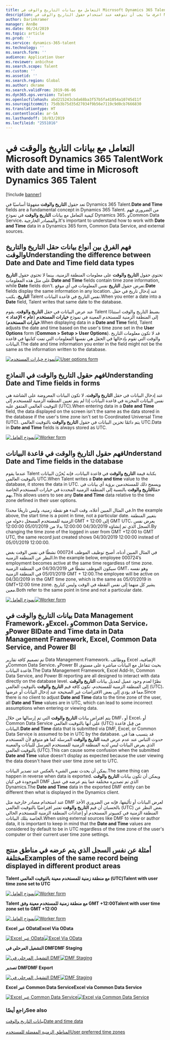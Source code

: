 ```yaml
---
title: التعامل مع بيانات التاريخ والوقت في Microsoft Dynamics 365 Talent
description: اعرف ما يجب أن تتوقعه عند استخدام حقول التاريخ والوقت في Microsoft Dynamics 365 Talent. تمكّن من تكوين فهم واضح لما يجب توقعه عند التعامل مع بيانات التاريخ والوقت في نموذج في Talent، أو مصدر خارجي أو Common Data Service.
author: Darinkramer
manager: AnnBe
ms.date: 06/24/2019
ms.topic: article
ms.prod: ''
ms.service: dynamics-365-talent
ms.technology: ''
ms.search.form: ''
audience: Application User
ms.reviewer: anbichse
ms.search.scope: Talent
ms.custom: ''
ms.assetid: ''
ms.search.region: Global
ms.author: dkrame
ms.search.validFrom: 2019-06-06
ms.dyn365.ops.version: Talent
ms.openlocfilehash: abd215243cbda68ba3f57b5fa41054a10745d11f
ms.sourcegitcommit: 75db3b75d35d27034f9b56e7119c9d0cb7666830
ms.translationtype: HT
ms.contentlocale: ar-SA
ms.lasthandoff: 10/03/2019
ms.locfileid: "2551016"
---
```

# <a name="work-with-date-and-time-in-microsoft-dynamics-365-talent"></a><span data-ttu-id="5aaed-104">التعامل مع بيانات التاريخ والوقت في Microsoft Dynamics 365 Talent</span><span class="sxs-lookup"><span data-stu-id="5aaed-104">Work with date and time in Microsoft Dynamics 365 Talent</span></span>

[!include [banner](includes/banner.md)]

<span data-ttu-id="5aaed-105">تعد حقول **التاريخ والوقت** مفهومًا أساسيًا في Dynamics 365 Talent.</span><span class="sxs-lookup"><span data-stu-id="5aaed-105">**Date and Time** fields are a fundamental concept in Dynamics 365 Talent.</span></span> <span data-ttu-id="5aaed-106">من الضروري فهم كيفية التعامل مع بيانات **التاريخ والوقت** في نموذج Dynamics 365، وCommon Data Service، والمصادر الخارجية.</span><span class="sxs-lookup"><span data-stu-id="5aaed-106">It's important to understand how to work with **Date and Time** data in a Dynamics 365 form, Common Data Service, and external sources.</span></span>

## <a name="understanding-the-difference-between-date-and-date-and-time-field-data-types"></a><span data-ttu-id="5aaed-107">فهم الفرق بين أنواع بيانات حقل التاريخ والتاريخ والوقت</span><span class="sxs-lookup"><span data-stu-id="5aaed-107">Understanding the difference between Date and Date and Time field data types</span></span>

<span data-ttu-id="5aaed-108">تحتوي حقول **التاريخ والوقت** على معلومات المنطقة الزمنية، بينما لا تحتوي حقول **التاريخ** على مثل هذه المعلومات.</span><span class="sxs-lookup"><span data-stu-id="5aaed-108">**Date and Time** fields contain time zone information, while **Date** fields don't.</span></span> <span data-ttu-id="5aaed-109">تعرض حقول **التاريخ** نفس المعلومات في أي موقع.</span><span class="sxs-lookup"><span data-stu-id="5aaed-109">**Date** fields display the same information in any location.</span></span> <span data-ttu-id="5aaed-110">عند إدخال تاريخ في حقل **التاريخ**، يكتب Talent نفس التاريخ في قاعدة البيانات.</span><span class="sxs-lookup"><span data-stu-id="5aaed-110">When you enter a date into a **Date** field, Talent writes that same date to the database.</span></span>

<span data-ttu-id="5aaed-111">عند عرض البيانات في حقل **التاريخ والوقت**، يقوم Talent بضبط التاريخ والوقت استنادًا إلى المنطقة الزمنية للمستخدم المعينة في نموذج **خيارات المستخدم** (**عام > الإعداد > خيارات المستخدم**).</span><span class="sxs-lookup"><span data-stu-id="5aaed-111">When displaying data in a **Date and Time** field, Talent adjusts the date and time based on the user's time zone set in the **User Options** form (**Common > Setup > User Options**).</span></span> <span data-ttu-id="5aaed-112">قد لا تكون معلومات التاريخ والوقت التي تقوم بإدخالها في الحقل هي نفسها المعلومات التي تمت كتابتها في قاعدة البيانات.</span><span class="sxs-lookup"><span data-stu-id="5aaed-112">The date and time information you enter in the field might not be the same as the information written to the database.</span></span>

<span data-ttu-id="5aaed-113">[![نموذج خيارات المستخدم](./media/useroptionsform.png)](./media/useroptionsform.png)</span><span class="sxs-lookup"><span data-stu-id="5aaed-113">[![User options form](./media/useroptionsform.png)](./media/useroptionsform.png)</span></span>

## <a name="understanding-date-and-time-fields-in-forms"></a><span data-ttu-id="5aaed-114">فهم حقول التاريخ والوقت في النماذج</span><span class="sxs-lookup"><span data-stu-id="5aaed-114">Understanding Date and Time fields in forms</span></span> 

<span data-ttu-id="5aaed-115">عند إدخال البيانات في حقل **التاريخ والوقت**، لا تكون البيانات المعروضة على الشاشة هي نفس البيانات المخزنة في قاعدة البيانات إذا لم يتم تعيين المنطقة الزمنية للمستخدم إلى التوقيت العالمي المتفق عليه (UTC).</span><span class="sxs-lookup"><span data-stu-id="5aaed-115">When entering data in a **Date and Time** field, the data displayed on the screen isn't the same as the data stored in the database if the user's time zone isn't set to Coordinated Universal Time (UTC).</span></span> <span data-ttu-id="5aaed-116">يتم دائمًا تخزين البيانات في حقول **التاريخ والوقت** بالتوقيت العالمي UTC.</span><span class="sxs-lookup"><span data-stu-id="5aaed-116">Data in **Date and Time** fields is always stored as UTC.</span></span>

<span data-ttu-id="5aaed-117">[![نموذج العامل](./media/worker-form.png)](./media/worker-form.png)</span><span class="sxs-lookup"><span data-stu-id="5aaed-117">[![Worker form](./media/worker-form.png)](./media/worker-form.png)</span></span>

## <a name="understand-date-and-time-fields-in-the-database"></a><span data-ttu-id="5aaed-118">فهم حقول التاريخ والوقت في قاعدة البيانات</span><span class="sxs-lookup"><span data-stu-id="5aaed-118">Understand Date and Time fields in the database</span></span> 

<span data-ttu-id="5aaed-119">عندما يقوم Talent بكتابة قيمة **التاريخ والوقت** في قاعدة البيانات، فإنه يُخزّن البيانات بالتوقيت العالمي UTC.</span><span class="sxs-lookup"><span data-stu-id="5aaed-119">When Talent writes a **Date and time** value to the database, it stores the data in UTC.</span></span> <span data-ttu-id="5aaed-120">ويسمح ذلك للمستخدمين برؤية أي بيانات في حقل**التاريخ والوقت** بالنسبة إلى المنطقة الزمنية المحددة في خيارات المستخدم الخاصة بهم.</span><span class="sxs-lookup"><span data-stu-id="5aaed-120">This allows users to see any **Date and Time** data relative to the time zone defined in their user options.</span></span>
 
<span data-ttu-id="5aaed-121">في المثال المبين أعلاه، وقت البدء هو نقطة زمنية، وليس تاريخًا محددًا.</span><span class="sxs-lookup"><span data-stu-id="5aaed-121">In the example above, the start time is a point in time, not a particular date.</span></span> <span data-ttu-id="5aaed-122">بتغيير المنطقة الزمنية للمستخدم المسجل دخوله من GMT + 12:00 إلى GMT UTC، يعرض نفس السجل الذي تم إنشاؤه 04/30/2019 12:00:00 بدلا من 05/01/2019 12:00:00.</span><span class="sxs-lookup"><span data-stu-id="5aaed-122">By changing the time zone of the logged in user from GMT +12:00 to GMT UTC, the same record just created shows 04/30/2019 12:00:00 instead of 05/01/2019 12:00:00.</span></span>
  
<span data-ttu-id="5aaed-123">في المثال المبين أدناه، أصبح توظيف الموظف 000724 نشطًا في نفس الوقت بغض النظر عن المنطقة الزمنية.</span><span class="sxs-lookup"><span data-stu-id="5aaed-123">In the example below, employee 000724’s employment becomes active at the same time regardless of time zone.</span></span> <span data-ttu-id="5aaed-124">سيكون الموظف نشطًا في 04/30/2019 في المنطقة الزمنية GMT، وهو نفسه 05/01/2019 في المنطقة الزمنية GMT + 12:00.</span><span class="sxs-lookup"><span data-stu-id="5aaed-124">The employee will be active on 04/30/2019 in the GMT time zone, which is the same as 05/01/2019 in GMT+12:00 time zone.</span></span> <span data-ttu-id="5aaed-125">يشير كل منهما إلى نفس النقطة في الوقت وليس كتاريخ معين.</span><span class="sxs-lookup"><span data-stu-id="5aaed-125">Both refer to the same point in time and not a particular date.</span></span> 

<span data-ttu-id="5aaed-126">[![نموذج العامل](./media/worker-form2.png)](./media/worker-form2.png)</span><span class="sxs-lookup"><span data-stu-id="5aaed-126">[![Worker form](./media/worker-form2.png)](./media/worker-form2.png)</span></span>

## <a name="date-and-time-data-in-data-management-framework-excel-common-data-service-and-power-bi"></a><span data-ttu-id="5aaed-127">بيانات التاريخ والوقت في Data Management Framework، وExcel، وCommon Data Service، وPower BI</span><span class="sxs-lookup"><span data-stu-id="5aaed-127">Date and Time data in Data Management Framework, Excel, Common Data Service, and Power BI</span></span> 

<span data-ttu-id="5aaed-128">تم تصميم كافة تقارير Data Management Framework، ووظائف Excel الإضافية، وCommon Data Service، وPower BI بحيث تتفاعل مع البيانات مباشرة على مستوى قاعدة البيانات.</span><span class="sxs-lookup"><span data-stu-id="5aaed-128">The Data Management Framework, Excel Add-In, Common Data Service, and Power BI reporting are all designed to interact with data directly on the database level.</span></span> <span data-ttu-id="5aaed-129">نظرًا لعدم وجود عميل لتعديل بيانات **التاريخ والوقت** إلى المنطقة الزمنية للمستخدم، تكون كافة قيم **التاريخ والوقت** بالتوقيت العالمي (UTC)، مما قد يؤدي إلى بعض الافتراضات غير الصحيحة عند إدخال البيانات أو عرضها.</span><span class="sxs-lookup"><span data-stu-id="5aaed-129">Since there is no client to adjust **Date and Time** data to the time zone of the user, all **Date and Time** values are in UTC, which can lead to some incorrect assumptions when entering or viewing data.</span></span>  
 
<span data-ttu-id="5aaed-130">يتم افتراض بيانات **التاريخ والوقت** التي تم إرسالها من خلال DMF، أو Excel، أو Common Data Service على أنها بالتوقيت العالمي (UTC) من قِبل قاعدة البيانات.</span><span class="sxs-lookup"><span data-stu-id="5aaed-130">**Date and Time** data that is submitted via DMF, Excel, or Common Data Service is assumed to be in UTC by the database.</span></span> <span data-ttu-id="5aaed-131">قد يتسبب هذا في حدوث التباس عند عدم عرض قيمة **التاريخ والوقت** المرسلة كما هو متوقع لأن المستخدم الذي يعرض البيانات ليس لديه المنطقة الزمنية للمستخدم المرسل للبيانات والمعينة بالتوقيت العالمي (UTC).</span><span class="sxs-lookup"><span data-stu-id="5aaed-131">This can cause some confusion when the submitted **Date and Time** value doesn't display as expected because the user viewing the data doesn't have their user time zone  set to UTC.</span></span> 
 
<span data-ttu-id="5aaed-132">يمكن أن يحدث نفس الشيء بالعكس عند تصدير البيانات.</span><span class="sxs-lookup"><span data-stu-id="5aaed-132">The same thing can happen in reverse when data is exported.</span></span> <span data-ttu-id="5aaed-133">ويمكن أن تكون بيانات **التاريخ والوقت** الموجودة في كيان DMF الذي تم تصديره مختلفة عما يتم عرضه في عميل Dynamics.</span><span class="sxs-lookup"><span data-stu-id="5aaed-133">The **Date and Time** data in the exported DMF entity can be different then what is displayed in the Dynamics client.</span></span> 
 
<span data-ttu-id="5aaed-134">عند استخدام مصادر خارجية مثل DMF لعرض البيانات أو تأليفها، فإنه من الضروري الأخذ بالحسبان أن قيم **التاريخ والوقت** تعتبر افتراضيًا بالتوقيت العالمي (UTC) بغض النظر عن المنطقة الزمنية في كمبيوتر المستخدم أو إعدادات المنطقة الزمنية للمستخدم الحالي الخاصة بتلك البيانات.</span><span class="sxs-lookup"><span data-stu-id="5aaed-134">When using external sources like DMF to view or author data, it is important to keep in mind that the **Date and Time** values are considered by default to be in UTC regardless of the time zone of the user's computer or their current user time zone settings.</span></span> 

## <a name="examples-of-the-same-record-being-displayed-in-different-product-areas"></a><span data-ttu-id="5aaed-135">أمثلة عن نفس السجل الذي يتم عرضه في مناطق منتج مختلفة</span><span class="sxs-lookup"><span data-stu-id="5aaed-135">Examples of the same record being displayed in different product areas</span></span> 

<span data-ttu-id="5aaed-136">**Talent مع منطقة زمنية للمستخدم معينة بالتوقيت العالمي (UTC)**</span><span class="sxs-lookup"><span data-stu-id="5aaed-136">**Talent with user time zone set to UTC**</span></span>

<span data-ttu-id="5aaed-137">[![نموذج العامل](./media/worker-form3.png)](./media/worker-form3.png)</span><span class="sxs-lookup"><span data-stu-id="5aaed-137">[![Worker form](./media/worker-form3.png)](./media/worker-form3.png)</span></span>

<span data-ttu-id="5aaed-138">**Talent مع منطقة زمنية للمستخدم معينة وفق GMT +12:00**</span><span class="sxs-lookup"><span data-stu-id="5aaed-138">**Talent with user time zone set to GMT +12:00**</span></span> 

<span data-ttu-id="5aaed-139">[![نموذج العامل](./media/worker-form4.png)](./media/worker-form4.png)</span><span class="sxs-lookup"><span data-stu-id="5aaed-139">[![Worker form](./media/worker-form4.png)](./media/worker-form4.png)</span></span>

<span data-ttu-id="5aaed-140">**Excel عبر OData**</span><span class="sxs-lookup"><span data-stu-id="5aaed-140">**Excel Via OData**</span></span>

<span data-ttu-id="5aaed-141">[![Excel عبر OData](./media/Excelviaodata.png)](./media/Excelviaodata.png)</span><span class="sxs-lookup"><span data-stu-id="5aaed-141">[![Excel Via OData](./media/Excelviaodata.png)](./media/Excelviaodata.png)</span></span>

<span data-ttu-id="5aaed-142">**التشغيل المرحلي في DMF**</span><span class="sxs-lookup"><span data-stu-id="5aaed-142">**DMF Staging**</span></span>

<span data-ttu-id="5aaed-143">[![التشغيل المرحلي في DMF](./media/DMFStaging.png)](./media/DMFStaging.png)</span><span class="sxs-lookup"><span data-stu-id="5aaed-143">[![DMF Staging](./media/DMFStaging.png)](./media/DMFStaging.png)</span></span>

<span data-ttu-id="5aaed-144">**تصدير DMF**</span><span class="sxs-lookup"><span data-stu-id="5aaed-144">**DMF Export**</span></span>

<span data-ttu-id="5aaed-145">[![التشغيل المرحلي في DMF](./media/DMFexport.png)](./media/DMFexport.png)</span><span class="sxs-lookup"><span data-stu-id="5aaed-145">[![DMF Staging](./media/DMFexport.png)](./media/DMFexport.png)</span></span>

<span data-ttu-id="5aaed-146">**Excel عبر Common Data Service**</span><span class="sxs-lookup"><span data-stu-id="5aaed-146">**Excel via Common Data Service**</span></span>

<span data-ttu-id="5aaed-147">[![Excel عبر Common Data Service](./media/ExcelCDS.png)](./media/ExcelCDS.png)</span><span class="sxs-lookup"><span data-stu-id="5aaed-147">[![Excel via Common Data Service](./media/ExcelCDS.png)](./media/ExcelCDS.png)</span></span>

### <a name="see-also"></a><span data-ttu-id="5aaed-148">راجع أيضًا</span><span class="sxs-lookup"><span data-stu-id="5aaed-148">See also</span></span>

[<span data-ttu-id="5aaed-149">بيانات التاريخ والوقت</span><span class="sxs-lookup"><span data-stu-id="5aaed-149">Date and time data</span></span>](https://docs.microsoft.com/en-us/dynamics365/unified-operations/fin-and-ops/organization-administration/date-time-zones)<br></br>
[<span data-ttu-id="5aaed-150">المناطق الزمنية المفضلة للمستخدم</span><span class="sxs-lookup"><span data-stu-id="5aaed-150">User preferred time zones</span></span>](https://docs.microsoft.com/en-us/dynamics365/unified-operations/fin-and-ops/organization-administration/tasks/set-users-preferred-time-zone) 

